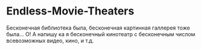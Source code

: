 # Endless-Movie-Theaters
Бесконечная библиотека была, бесконечная картинная галлерея тоже была... О! А напишу ка я бесконечный кинотеатр с бесконечным числом всевозможных видео, кино, и т.д. 
